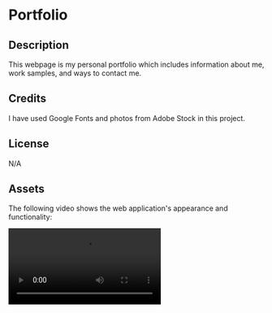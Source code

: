 # Portfolio

## Description
This webpage is my personal portfolio which includes information about me, work samples, and ways to contact me. 

## Credits
I have used Google Fonts and photos from Adobe Stock in this project. 

## License
N/A

## Assets 
The following video shows the web application's appearance and functionality:

![portfolio demo](./assets/images/Portfolio.mp4)